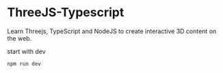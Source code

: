 # ThreeJS-Typescript
Learn Threejs, TypeScript and NodeJS to create interactive 3D content on the web.

start with dev
```
npm run dev
```